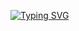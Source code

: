 [![Typing SVG](https://readme-typing-svg.herokuapp.com?duration=4000&lines=Why+you+here+huh%3F)](https://git.io/typing-svg)

<!--
**LonelyGuy12/LonelyGuy12** is a ✨ _special_ ✨ repository because its `README.md` (this file) appears on your GitHub profile.

Here are some ideas to get you started:

- 🔭 I’m currently working on ...
- 🌱 I’m currently learning ...
- 👯 I’m looking to collaborate on ...
- 🤔 I’m looking for help with ...
- 💬 Ask me about ...
- 📫 How to reach me: ...
- 😄 Pronouns: ...
- ⚡ Fun fact: ...
-->
